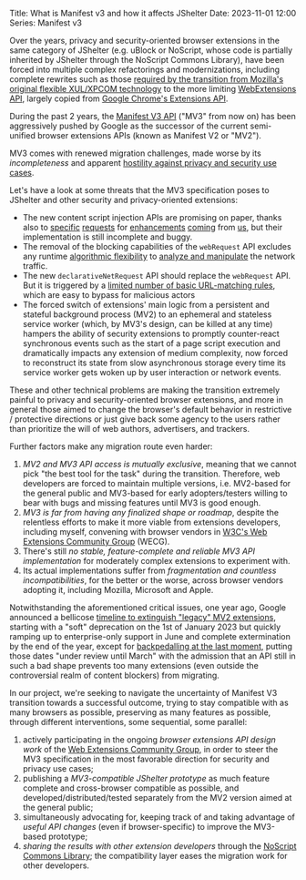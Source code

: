 Title: What is Manifest v3 and how it affects JShelter
Date: 2023-11-01 12:00
Series: Manifest v3

Over the years, privacy and security-oriented browser extensions in the same category of JShelter (e.g. uBlock or NoScript, whose code is
partially inherited by JShelter through the NoScript Commons Library),
have been forced into multiple complex refactorings and
modernizations, including complete rewrites such as those [required by
the transition from Mozilla's original flexible XUL/XPCOM technology](https://yoric.github.io/post/why-did-mozilla-remove-xul-addons/) to
the more limiting [WebExtensions API](https://developer.mozilla.org/en-US/docs/Mozilla/Add-ons/WebExtensions), largely copied from [Google Chrome's Extensions API](https://developer.chrome.com/docs/extensions/reference/).

During the past 2 years, the [Manifest V3 API](https://developer.chrome.com/docs/extensions/mv3/intro/) ("MV3" from
now on) has been aggressively pushed by Google as the successor
of the current semi-unified browser extensions APIs (known as Manifest
V2 or "MV2").

MV3 comes with renewed migration challenges, made worse by
its *incompleteness* and apparent [hostility against privacy and security 
use cases](https://www.eff.org/deeplinks/2021/12/chrome-users-beware-manifest-v3-deceitful-and-threatening>).

Let's have a look at some threats that the MV3 specification poses to JShelter and other security and privacy-oriented extensions:

  * The new content script injection APIs are promising on paper, thanks also to [specific](https://bugs.chromium.org/p/chromium/issues/detail?id=1128112) [requests](https://bugs.chromium.org/p/chromium/issues/detail?id=1180659) for [enhancements](https://bugs.chromium.org/p/chromium/issues/detail?id=1180659#c5) [coming](https://bugs.chromium.org/p/chromium/issues/detail?id=1054624#c19) from [us](https://github.com/w3c/webextensions/issues/402), but their
    implementation is still incomplete and buggy.
  * The removal of the blocking capabilities of the `webRequest` API
    excludes any runtime [algorithmic flexibility](https://lists.nongnu.org/archive/html/js-shield/2021-02/msg00009.html) to [analyze and
    manipulate](https://bugs.chromium.org/p/chromium/issues/detail?id=896897#c23) the network traffic.
  * The new `declarativeNetRequest` API should replace the
    `webRequest` API. But it is triggered by a [limited number of basic
    URL-matching rules](https://github.com/w3c/webextensions/issues/394), which are easy to bypass for malicious actors
  * The forced switch of extensions' main logic from a persistent and
    stateful background process (MV2) to an ephemeral and stateless
    service worker (which, by MV3's design, can be killed at any time)
    hampers the ability of security extensions to promptly counter-react
    synchronous events such as the start of a page script execution and
    dramatically impacts any extension of medium complexity, now forced
    to reconstruct its state from slow asynchronous storage every time
    its service worker gets woken up by user interaction or network events.

These and other technical problems are making the transition extremely
painful to privacy and security-oriented browser extensions, and more in
general those aimed to change the browser's default behavior in
restrictive / protective directions or just give back some agency to the
users rather than prioritize the will of web authors, advertisers, and
trackers.

Further factors make any migration route even harder:

 1. *MV2 and MV3 API access is mutually exclusive*, meaning that we
    cannot pick "the best tool for the task" during the transition.
    Therefore, web developers are forced to maintain multiple versions, i.e.
    MV2-based for the general public and MV3-based for early
    adopters/testers willing to bear with bugs and missing features
    until MV3 is good enough.
 2. *MV3 is far from having any finalized shape or roadmap*, despite the
    relentless efforts to make it more viable from extensions
    developers, including myself, convening with browser vendors in
    [W3C's Web Extensions Community Group](https://www.w3.org/groups/cg/webextensions) (WECG).
 3. There's still *no stable, feature-complete and reliable MV3 API
    implementation* for moderately complex extensions to experiment with.
 4. Its actual implementations suffer from *fragmentation and countless
    incompatibilities*, for the better or the worse, across browser
    vendors adopting it, including Mozilla, Microsoft and Apple.

Notwithstanding the aforementioned critical issues, one year ago, Google
announced a bellicose [timeline to extinguish "legacy" MV2 extensions](https://developer.chrome.com/docs/extensions/mv3/mv2-sunset/), starting
with a "soft" deprecation on the 1st of January 2023 but quickly ramping
up to enterprise-only support in June and complete extermination by the
end of the year, except for [backpedalling at the last moment](https://arstechnica.com/gadgets/2022/12/chrome-delays-plan-to-limit-ad-blockers-new-timeline-coming-in-march/), 
putting those dates "under review until March" with the admission that
an API still in such a bad shape prevents too many extensions (even
outside the controversial realm of content blockers) from migrating.

In our project, we're seeking to navigate the uncertainty of Manifest V3
transition towards a successful outcome, trying to stay compatible with
as many browsers as possible, preserving as many features as possible,
through different interventions, some sequential, some parallel:

 1. actively participating in the ongoing *browser extensions API design
    work* of the [Web Extensions Community Group](https://www.w3.org/groups/cg/webextensions), in order to steer the
    MV3 specification in the most favorable direction for security and
    privacy use cases;
 2. publishing a *MV3-compatible JShelter prototype* as much feature
    complete and cross-browser compatible as possible, and
    developed/distributed/tested separately from the MV2 version aimed
    at the general public;
 3. simultaneously advocating for, keeping track of and taking advantage
    of *useful API changes* (even if browser-specific) to improve the
    MV3-based prototype;
 4. *sharing the results with other extension developers* through the
    [NoScript Commons Library](https://noscript.net/commons-library); the
    compatibility layer eases the migration work for other developers.
